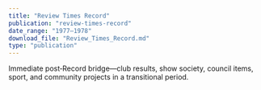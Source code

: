 ```yaml
---
title: "Review Times Record"
publication: "review-times-record"
date_range: "1977–1978"
download_file: "Review_Times_Record.md"
type: "publication"
---
```


Immediate post‑Record bridge—club results, show society, council items, sport, and community projects in a transitional period.

